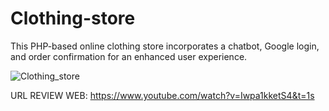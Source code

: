 # Clothing-store
This PHP-based online clothing store incorporates a chatbot, Google login, and order confirmation for an enhanced user experience.

![Clothing_store](https://imgur.com/a/m3bZ4I2)

URL REVIEW WEB: https://www.youtube.com/watch?v=Iwpa1kketS4&t=1s

